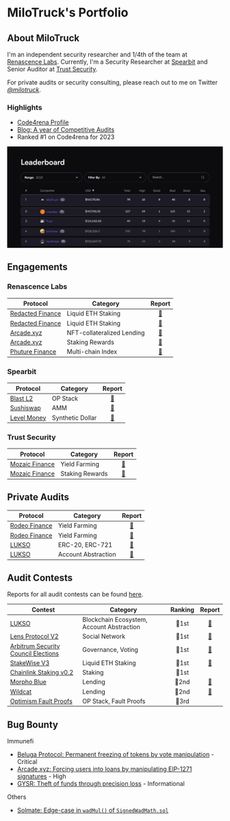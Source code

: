 # MiloTruck's Portfolio

## About MiloTruck

I'm an independent security researcher and 1/4th of the team at [Renascence Labs](https://renascence-labs.xyz/). Currently, I'm a Security Researcher at [Spearbit](https://spearbit.com/) and Senior Auditor at [Trust Security](https://www.trust-security.xyz/).

For private audits or security consulting, please reach out to me on Twitter [*@milotruck*](https://twitter.com/milotruck).

### Highlights

- [Code4rena Profile](https://code4rena.com/@MiloTruck)
- [Blog: A year of Competitive Audits](https://milotruck.github.io/blog/A-year-of-Competitive-Audits/)
- Ranked #1 on Code4rena for 2023

<img src="images/c4_leaderboard.png" width="900">

## Engagements

### Renascence Labs

| Protocol | Category |  Report |
| - | - | :-: |
| [Redacted Finance](https://redacted.finance/) | Liquid ETH Staking | [📄](/engagements/renascence/Redacted%20Finance%20(Institutional%20Pirex).pdf) |
| [Redacted Finance](https://redacted.finance/) | Liquid ETH Staking | [📄](/engagements/renascence/Redacted%20Finance%20(Branded%20LST).pdf) |
| [Arcade.xyz](https://www.arcade.xyz/) | NFT-collateralized Lending | [📄](/engagements/renascence/Arcade.xyz%20(V4).pdf) |
| [Arcade.xyz](https://www.arcade.xyz/) | Staking Rewards | [📄](/engagements/renascence/Arcade.xyz%20(ARCD%20Staking).pdf) |
| [Phuture Finance](https://www.phuture.finance/) | Multi-chain Index | [📄](/engagements/renascence/Phuture%20Finance%20(V2).pdf) |

### Spearbit

| Protocol | Category | Report |
| - | - | :-: |
| [Blast L2](https://blast.io/) | OP Stack | [📄](/engagements/spearbit/Blast%20L2.pdf) |
| [Sushiswap](https://www.sushi.com/) | AMM | [📄](/engagements/spearbit/Sushiswap%20(RouteProcessor4).pdf) |
| [Level Money](https://withstable.com/) | Synthetic Dollar | [📄](/engagements/spearbit/Level%20Money%20(Staking).pdf) |

### Trust Security

| Protocol | Category | Report |
| - | - | :-: |
| [Mozaic Finance](https://mozaic.finance/) | Yield Farming | [📄](/engagements/trust/Mozaic%20(Thesus%20Vault).pdf) |
| [Mozaic Finance](https://mozaic.finance/) | Staking Rewards | [📄](/engagements/trust/Mozaic%20(xMOZ%20Staking).pdf) |

## Private Audits

| Protocol | Category | Report |
| - | - | :-: |
| [Rodeo Finance](https://www.rodeofinance.xyz/) |  Yield Farming | [📄](/solo/Rodeo%20Finance%20(Camelot%20V3%20Strategy).pdf) | 
| [Rodeo Finance](https://www.rodeofinance.xyz/) |  Yield Farming | [📄](/solo/Rodeo%20Finance%20(GMX%20GM%20Strategy).pdf) | 
| [LUKSO](https://lukso.network/) |  ERC-20, ERC-721 | [📄](/solo/LUKSO%20(LSP4,%20LSP7,%20LSP8).pdf) |
| [LUKSO](https://lukso.network/) |  Account Abstraction | [📄](/solo/LUKSO%20(LSP0,%20LSP6).pdf) |

## Audit Contests

Reports for all audit contests can be found [here](/contests/).

| Contest | Category | Ranking | Report |
| - | - | :-: | :-: |
| [LUKSO](https://code4rena.com/contests/2023-06-lukso) | Blockchain Ecosystem, Account Abstraction | 🥇1st | [📄](/contests/pdf/LUKSO.pdf) |
| [Lens Protocol V2](https://code4rena.com/contests/2023-07-lens-protocol-v2) | Social Network | 🥇1st |[📄](/contests/2023-07-lens.md) |
| [Arbitrum Security Council Elections](https://code4rena.com/contests/2023-08-arbitrum-security-council-election-system) | Governance, Voting | 🥇1st | [📄](/contests/pdf/Arbitrum%20Security%20Council%20Elections.pdf) |
| [StakeWise V3](https://app.hats.finance/audit-competitions/stakewise-0xd91cd6ed6c9a112fdc112b1a3c66e47697f522cd/leaderboard) | Liquid ETH Staking | 🥇1st |[📄](/contests/pdf/StakeWise%20V3.pdf) |
| [Chainlink Staking v0.2](https://code4rena.com/contests/2023-08-chainlink-staking-v02) | Staking | 🥇1st |  |
| [Morpho Blue](https://cantina.xyz/competitions/d86b7f95-e574-4092-8ea2-78dcac2f54f1/leaderboard) | Lending | 🥈2nd | [📄](/contests/2023-12-morpho-blue.md) |
| [Wildcat](https://code4rena.com/contests/2023-10-the-wildcat-protocol) | Lending | 🥈2nd | [📄](/contests/2023-10-wildcat.md) |
| [Optimism Fault Proofs](https://audits.sherlock.xyz/contests/205/leaderboard) | OP Stack, Fault Proofs | 🥉3rd | |

## Bug Bounty

Immunefi

- [Beluga Protocol: Permanent freezing of tokens by vote manipulation](/immunefi/beluga-C-01.md) - Critical
- [Arcade.xyz: Forcing users into loans by manipulating EIP-1271 signatures](/immunefi/arcadexyz-H-01.md) - High
- [GYSR: Theft of funds through precision loss](/immunefi/gysr-I-01.md) - Informational

Others

- [Solmate: Edge-case in `wadMul()` of `SignedWadMath.sol`](https://github.com/transmissions11/solmate/pull/380)